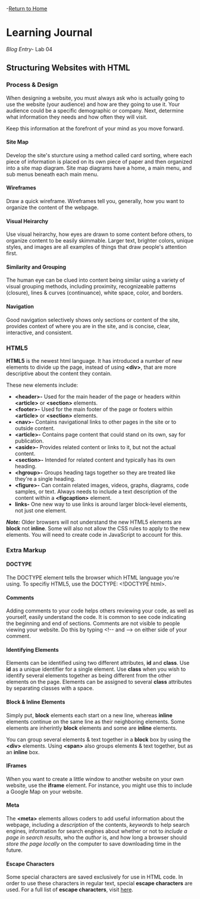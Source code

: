 -[Return to Home](/README.md)

# Learning Journal
*Blog Entry-* Lab 04

## Structuring Websites with HTML

### Process & Design
When designing a website, you must always ask who is actually going to use the website (your audience) and how are they going to use it.  Your audience could be a specific demographic or company.  Next, determine what information they needs and how often they will visit.

Keep this information at the forefront of your mind as you move forward.

#### Site Map
Develop the site's sturcture using a method called card sorting, where each piece of information is placed on its own piece of paper and then organized into a site map diagram.  Site map diagrams have a home, a main menu, and sub menus beneath each main menu.  

#### Wireframes
Draw a quick wireframe.  Wireframes tell you, generally, how you want to organize the content of the webpage. 

#### Visual Heirarchy
Use visual heirarchy, how eyes are drawn to some content before others, to organize content to be easily skimmable.  Larger text, brighter colors, unique styles, and images are all examples of things that draw people's attention first.

#### Similarity and Grouping
The human eye can be clued into content being similar using a variety of visual grouping methods, including proximity, recognizeable patterns (closure), lines &amp; curves (continuance), white space, color, and borders.

#### Navigation
Good navigation selectively shows only sections or content of the site, provides context of where you are in the site, and is concise, clear, interactive, and consistent.

### HTML5
**HTML5** is the newest html language.  It has introduced a number of new elements to divide up the page, instead of using **&lt;div&gt;**, that are more descriptive about the content they contain.  

These new elements include:
- **&lt;header&gt;-** Used for the main header of the page or headers within **&lt;article&gt;** or **&lt;section&gt;** elements.
- **&lt;footer&gt;-** Used for the main footer of the page or footers within **&lt;article&gt;** or **&lt;section&gt;** elements.
- **&lt;nav&gt;-** Contains navigational links to other pages in the site or to outside content.
- **&lt;article&gt;-** Contains page content that could stand on its own, say for publication.
- **&lt;aside&gt;-** Provides related content or links to it, but not the actual content.
- **&lt;section&gt;-** Intended for related content and typically has its own heading.
- **&lt;hgroup&gt;-** Groups heading tags together so they are treated like they're a single heading.
- **&lt;figure&gt;-** Can contain related images, videos, graphs, diagrams, code samples, or text.  Always needs to include a text description of the content within a **&lt;figcaption&gt;** element.
- **links-** One new way to use links is around larger block-level elements, not just one element.

***Note:*** Older browsers will not understand the new HTML5 elements are **block** not **inline**.  Some will also not allow the CSS rules to apply to the new elements.  You will need to create code in JavaScript to account for this.

### Extra Markup

#### DOCTYPE
The DOCTYPE element tells the browser which HTML language you're using.  To specifiy HTML5, use the DOCTYPE: &lt;!DOCTYPE html&gt;.

#### Comments
Adding comments to your code helps others reviewing your code, as well as yourself, easily understand the code.  It is common to see code indicating the beginning and end of sections. Comments are not visible to people viewing your website.  Do this by typing &lt;!-- and --&gt; on either side of your comment.

#### Identifying Elements
Elements can be identified using two different attributes, **id** and **class**.  Use **id** as a unique identifier for a single element. Use **class** when you wish to identify several elements together as being different from the other elements on the page.  Elements can be assigned to several **class** attributes by separating classes with a space.

#### Block &amp; Inline Elements
Simply put, **block** elements each start on a new line, whereas **inline** elements continue on the same line as their neighboring elements.  Some elements are inherintly **block** elements and some are **inline** elements.

You can group several elements &amp; text together in a **block** box by using the **&lt;div&gt;** elements.  Using **&lt;span&gt;** also groups elements &amp; text together, but as an **inline** box.

#### IFrames
When you want to create a little window to another website on your own website, use the **iframe** element. For instance, you might use this to include a Google Map on your website.

#### Meta
The **&lt;meta&gt;** elements allows coders to add useful information about the webpage, including a *description* of the contents, *keywords* to help search engines, information for search engines about whether or not to *include a page in search results*, who the *author* is, and how long a browser should *store the page locally* on the computer to save downloading time in the future.

#### Escape Characters
Some special characters are saved exclusively for use in HTML code.  In order to use these characters in regular text, special **escape characters** are used.  For a full list of **escape characters**, visit [here](https://www.freeformatter.com/html-entities.html).
